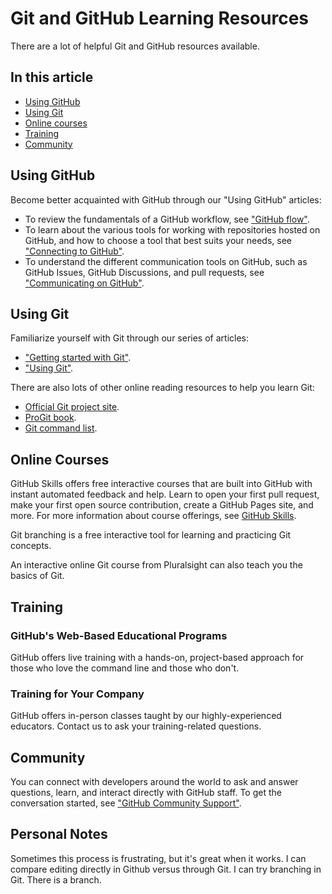 # Git and GitHub Learning Resources

There are a lot of helpful Git and GitHub resources available.

## In this article

- [Using GitHub](#using-github)
- [Using Git](#using-git)
- [Online courses](#online-courses)
- [Training](#training)
- [Community](#community)

## Using GitHub

Become better acquainted with GitHub through our "Using GitHub" articles:

- To review the fundamentals of a GitHub workflow, see ["GitHub flow"](https://docs.github.com/en/get-started/quickstart/github-flow).
- To learn about the various tools for working with repositories hosted on GitHub, and how to choose a tool that best suits your needs, see ["Connecting to GitHub"](https://docs.github.com/en/authentication/connecting-to-github).
- To understand the different communication tools on GitHub, such as GitHub Issues, GitHub Discussions, and pull requests, see ["Communicating on GitHub"](https://docs.github.com/en/github/collaborating-with-issues-and-pull-requests).

## Using Git

Familiarize yourself with Git through our series of articles:

- ["Getting started with Git"](https://docs.github.com/en/get-started/quickstart/git-and-github-learning-resources).
- ["Using Git"](https://git-scm.com/doc).

There are also lots of other online reading resources to help you learn Git:

- [Official Git project site](https://git-scm.com/).
- [ProGit book](https://git-scm.com/book/en/v2).
- [Git command list](https://git-scm.com/docs/git).

## Online Courses

GitHub Skills offers free interactive courses that are built into GitHub with instant automated feedback and help. Learn to open your first pull request, make your first open source contribution, create a GitHub Pages site, and more. For more information about course offerings, see [GitHub Skills](https://githubskills.com/).

Git branching is a free interactive tool for learning and practicing Git concepts.

An interactive online Git course from Pluralsight can also teach you the basics of Git.

## Training

### GitHub's Web-Based Educational Programs

GitHub offers live training with a hands-on, project-based approach for those who love the command line and those who don't.

### Training for Your Company

GitHub offers in-person classes taught by our highly-experienced educators. Contact us to ask your training-related questions.

## Community

You can connect with developers around the world to ask and answer questions, learn, and interact directly with GitHub staff. To get the conversation started, see ["GitHub Community Support"](https://github.community/).

## Personal Notes

Sometimes this process is frustrating, but it's great when it works. I can compare editing directly in Github versus through Git. I can try branching in Git. There is a branch.


